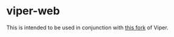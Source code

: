 # viper-web

This is intended to be used in conjunction with [this fork](https://github.com/0x616c6578/viper) of Viper.
